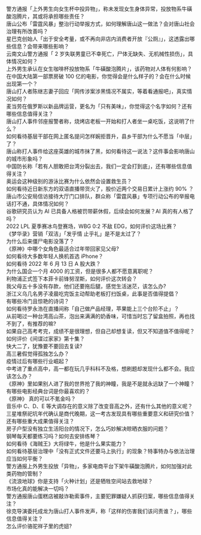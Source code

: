 警方通报「上外男生向女生杯中投异物」，称未发现女生身体异常，投放物系牛磺酸泡腾片，其或将承担哪些责任？  
唐山公布「雷霆风暴」整治行动举报方式，如何理解唐山这一做法？会对唐山社会治理有所改善吗？  
星巴克创始人「出于安全考量，或不再向非店内消费者开放『公厕』」，这透露出哪些信息？会带来哪些影响？  
云南文山警方通报「 2 岁失联男童已不幸死亡，尸体无缺失、无机械性损伤」，具体情况如何？  
上外男生承认在女生咖啡杯投放物系「牛磺酸泡腾片」，该药物对人体有何影响？  
在中国大陆第一部票房破 100 亿的电影，你觉得会是什么样子的？会在什么时候出现第一个？  
唐山打人者陈继志妻子回应「网传涉案涉黑情况不属实，等着看通报吧」，真实情况如何？  
麦当劳在俄罗斯以新品牌运营，更名为「只有美味」，你觉得这个名字如何？还有哪些信息值得关注？  
唐山打人事件邻座报警者称，烧烤店老板一开始和打人者坐一桌吃饭，这说明了什么？  
如何看待基层干部在网上匿名提问怎样婉拒晋升，县乡干部为什么不愿当「中层」了？  
唐山称打人事件给这座英雄的城市抹了黑，如何看待这一说法？这件事会影响唐山的城市形象吗？  
中国防长称「若有人胆敢把台湾分裂出去，我们一定会打到底」，还有哪些信息值得关注？  
奥运会这种级别的游泳比赛为什么依然会设置救生员？  
如何看待近日新东方的双语直播带货火了，股价近两个交易日累计上涨约 90% ？  
唐山市公安局信访接待大厅门口排队，群众称「雷霆风暴」专项行动公布的举报电话打不通，具体情况如何？  
谷歌研究员认为 AI 已具备人格被罚带薪休假，后续会如何发展？AI 真的有人格了吗？  
2022 LPL 夏季赛冰鸟登赛场，WBG 0:2 不敌 EDG，如何评价这场比赛？  
《梦华录》营销「双洁」「发乎情 止乎礼」是不是太过了？  
为什么后来僵尸电影没落了？  
《原神》中哪个女角色最适合过年带回家见父母?  
如何看待大多数年轻人换机首选 iPhone？  
如何看待 2022 年 6 月 13 日 A 股大跌？  
为什么国企一个月 4000 的工资，但是很多人都不愿意离职呢？  
利物浦正式签下本菲卡前锋努涅斯，如何评价这次转会？  
我父母五十多没有存款，他们还要拖后腿，感觉生活迷茫，该怎么办?  
浙江义乌几名男子凌晨吃完饭主动帮助老板打扫饭桌，此事是否值得提倡？  
有哪些冷门且惊艳的诗词？  
如何看待罗永浩在直播间称「自己做产品经理，苹果能上三个台阶不止」？  
从前喝过一种台湾高山茶，泡出来满满的奶香味，可惜当时忘了留盒拍照，再也找不到了，有推荐的嘛?  
如果自己高考考完，成绩不是很理想，但自己却想复读，但又不知道值不值得呢？  
如何评价《间谍过家家》第十集？  
快大二了，犹豫要不要回去复读?  
高三暑假觉得孤独怎么办？  
疫情过后有哪些行业崛起？  
中考进了重点高中，高一都在玩几乎科科不及格，想刷题却发现什么都不会。我应该怎么办？  
《原神》里如果别人进了我的世界抢了我的神瞳，我是不是就永远缺了一个神瞳？  
有哪些电影经典台词是你最喜欢的？  
《原神》 真的可以不氪金吗？  
音乐中 C、D、E 等大调存在的意义除了改变音高之外，还有什么其他的意义呢？  
三星堆祭祀坑年代确认是商代晚期，这一考古发现具有哪些重要意义和研究价值？还有哪些重大成果值得关注？  
房子户型没有独立生活阳台的情况下，怎么巧妙解决晾晒衣服的问题？  
钢琴每天都要练习吗？如何去安排练琴？  
如何看待《海贼王》大将绿牛，他是什么果实能力？  
如何看待基层治理中「没有正式文件还要马上执行」的现象？特事特办与依法治理应当如何平衡？  
警方通报上外男生投放「异物」，多家电商平台下架牛磺酸泡腾片，如何加强对此类药物的管制？  
《流浪地球》你是支持「火种计划」还是牺牲空间站去救地球？  
市场化真的能解决一切吗？  
警方通报唐山蛋糕店被敲诈勒索事件，主要犯罪嫌疑人抓获归案，哪些信息值得关注？  
徐克导演委托成龙为唐山打人事件发声，称「这样的伤害我们该问责谁？」，哪些信息值得关注？  
怎么评价骆驼祥子里的虎妞?  
